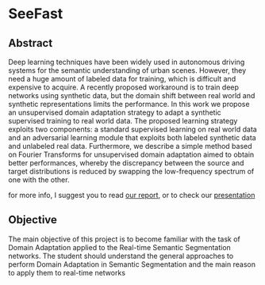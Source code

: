 # SeeFast
## Abstract
Deep learning techniques have been widely used in
autonomous driving systems for the semantic understanding of
urban scenes. However, they need a huge amount of labeled
data for training, which is difficult and expensive to acquire.
A recently proposed workaround is to train deep networks using
synthetic data, but the domain shift between real world and
synthetic representations limits the performance. In this work we
propose an unsupervised domain adaptation strategy to adapt a
synthetic supervised training to real world data. The proposed
learning strategy exploits two components: a standard supervised
learning on real world data and an adversarial learning module
that exploits both labeled synthetic data and unlabeled real
data. Furthermore, we describe a simple method based on
Fourier Transforms for unsupervised domain adaptation aimed
to obtain better performances, whereby the discrepancy between
the source and target distributions is reduced by swapping the
low-frequency spectrum of one with the other.

for more info, I suggest you to read [our report](Report.pdf), or to check our [presentation](Slides.pdf)


## Objective
The main objective of this project is to become familiar with the task of
Domain Adaptation applied to the Real-time Semantic Segmentation
networks. The student should understand the general approaches to perform
Domain Adaptation in Semantic Segmentation and the main reason to apply
them to real-time networks
 
